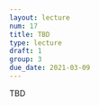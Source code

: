 ```yaml
---
layout: lecture
num: 17
title: TBD
type: lecture
draft: 1
group: 3
due_date: 2021-03-09
---
```


TBD